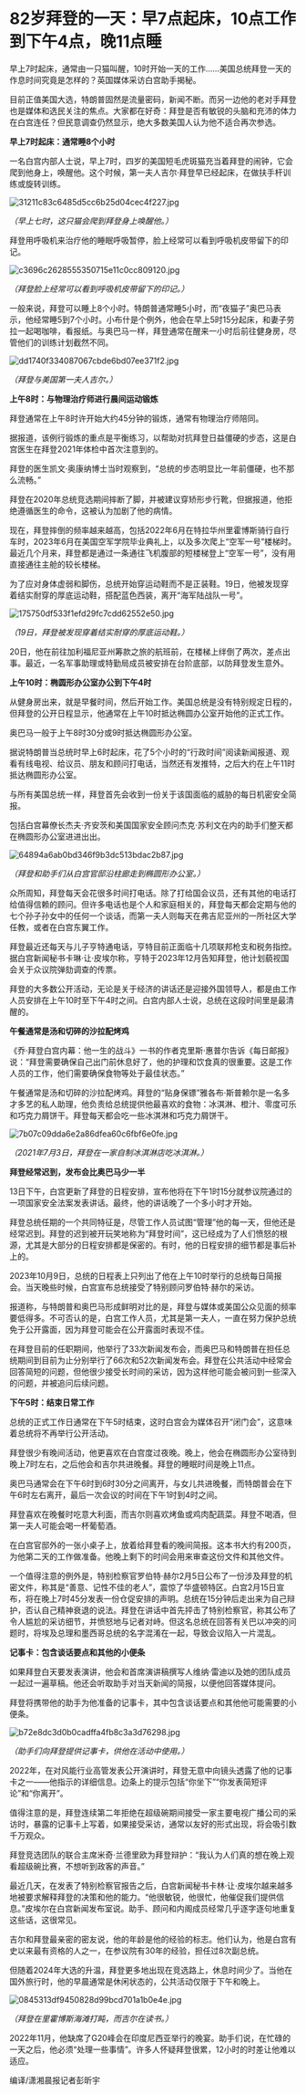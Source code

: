 # 82岁拜登的一天：早7点起床，10点工作到下午4点，晚11点睡

早上7时起床，通常由一只猫叫醒，10时开始一天的工作……美国总统拜登一天的作息时间究竟是怎样的？英国媒体采访白宫助手揭秘。

目前正值美国大选，特朗普固然是流量密码，新闻不断。而另一边他的老对手拜登也是媒体和选民关注的焦点。大家都在好奇：拜登是否有敏锐的头脑和充沛的体力在白宫连任？但民意调查仍然显示，绝大多数美国人认为他不适合再次参选。

**早上7时起床：通常睡8个小时**

一名白宫内部人士说，早上7时，四岁的美国短毛虎斑猫充当着拜登的闹钟，它会爬到他身上，唤醒他。这个时候，第一夫人吉尔·拜登早已经起床，在做扶手杆训练或旋转训练。

![31211c83c6485d5cc6b25d04cec4f227.jpg](https://raw.githubusercontent.com/qqhsx/qqnews_image/main/2024/02/22/82岁拜登的一天：早7点起床，10点工作到下午4点，晚11点睡/31211c83c6485d5cc6b25d04cec4f227.jpg)

_（早上七时，这只猫会爬到拜登身上唤醒他。）_

拜登用呼吸机来治疗他的睡眠呼吸暂停，脸上经常可以看到呼吸机皮带留下的印记。

![c3696c2628555350715e11c0cc809120.jpg](https://raw.githubusercontent.com/qqhsx/qqnews_image/main/2024/02/22/82岁拜登的一天：早7点起床，10点工作到下午4点，晚11点睡/c3696c2628555350715e11c0cc809120.jpg)

_（拜登脸上经常可以看到呼吸机皮带留下的印记。）_

一般来说，拜登可以睡上8个小时。特朗普通常睡5小时，而“夜猫子”奥巴马表示，他经常睡5到7个小时。小布什是个例外，他会在早上5时15分起床，和妻子劳拉一起喝咖啡，看报纸。与奥巴马一样，拜登通常在醒来一小时后前往健身房，尽管他们的训练计划截然不同。

![dd1740f334087067cbde6bd07ee371f2.jpg](https://raw.githubusercontent.com/qqhsx/qqnews_image/main/2024/02/22/82岁拜登的一天：早7点起床，10点工作到下午4点，晚11点睡/dd1740f334087067cbde6bd07ee371f2.jpg)

_（拜登与美国第一夫人吉尔。）_

**上午8时：与物理治疗师进行晨间运动锻炼**

拜登通常在上午8时许开始大约45分钟的锻炼，通常有物理治疗师陪同。

据报道，该例行锻炼的重点是平衡练习，以帮助对抗拜登日益僵硬的步态，这是白宫医生在拜登2021年体检中首次注意到的。

拜登的医生凯文·奥康纳博士当时观察到，“总统的步态明显比一年前僵硬，也不那么流畅。”

拜登在2020年总统竞选期间摔断了脚，并被建议穿矫形步行靴，但据报道，他拒绝遵循医生的命令，这被认为加剧了他的病情。

现在，拜登摔倒的频率越来越高，包括2022年6月在特拉华州里霍博斯骑行自行车时，2023年6月在美国空军学院毕业典礼上，以及多次爬上“空军一号”楼梯时。最近几个月来，拜登都是通过一条通往飞机腹部的短楼梯登上“空军一号”，没有用直接通往主舱的较长楼梯。

为了应对身体虚弱和脚伤，总统开始穿运动鞋而不是正装鞋。19日，他被发现穿着结实耐穿的厚底运动鞋，搭配蓝色西装，离开“海军陆战队一号”。

![175750df533f1efd29fc7cdd62552e50.jpg](https://raw.githubusercontent.com/qqhsx/qqnews_image/main/2024/02/22/82岁拜登的一天：早7点起床，10点工作到下午4点，晚11点睡/175750df533f1efd29fc7cdd62552e50.jpg)

 _（19日，拜登被发现穿着结实耐穿的厚底运动鞋。）_

20日，他在前往加利福尼亚州筹款之旅的航班前，在楼梯上绊倒了两次，差点出事。最近，一名军事助理或特勤局成员被安排在台阶底部，以防拜登发生意外。

**上午10时：椭圆形办公室办公到下午4时**

从健身房出来，就是早餐时间，然后开始工作。美国总统是没有特别规定日程的，但拜登的公开日程显示，他通常在上午10时抵达椭圆办公室开始他的正式工作。

奥巴马一般于上午8时30分或9时抵达椭圆形办公室。

据说特朗普当总统时早上6时起床，花了5个小时的“行政时间”阅读新闻报道、观看有线电视、给议员、朋友和顾问打电话，当然还有发推特，之后大约在上午11时抵达椭圆形办公室。

与所有美国总统一样，拜登首先会收到一份关于该国面临的威胁的每日机密安全简报。

包括白宫幕僚长杰夫·齐安茨和美国国家安全顾问杰克·苏利文在内的助手们整天都在椭圆形办公室进进出出。

![64894a6ab0bd346f9b3dc513bdac2b87.jpg](https://raw.githubusercontent.com/qqhsx/qqnews_image/main/2024/02/22/82岁拜登的一天：早7点起床，10点工作到下午4点，晚11点睡/64894a6ab0bd346f9b3dc513bdac2b87.jpg)

_（拜登和助手们从白宫官邸沿柱廊走到椭圆形办公室。）_

众所周知，拜登每天会花很多时间打电话。除了打给国会议员，还有其他的电话打给值得信赖的顾问。但许多电话也是个人和家庭相关的，拜登每天都会定期与他的七个孙子孙女中的任何一个谈话，而第一夫人则每天在弗吉尼亚州的一所社区大学任教，或者在白宫东翼工作。

拜登最近还每天与儿子亨特通电话，亨特目前正面临十几项联邦枪支和税务指控。据白宫新闻秘书卡琳·让·皮埃尔称，亨特于2023年12月告知拜登，他计划藐视国会关于众议院弹劾调查的传票。

拜登的大多数公开活动，无论是关于经济的讲话还是迎接外国领导人，都是由工作人员安排在上午10时至下午4时之间。白宫内部人士说，总统在这段时间里是最清醒的。

**午餐通常是汤和切碎的沙拉配烤鸡**

《乔·拜登白宫内幕：他一生的战斗》一书的作者克里斯·惠普尔告诉《每日邮报》说：“拜登需要确保自己出门前休息好了，他的护理和饮食真的很重要。这是工作人员的工作，他们需要确保食物等处于最佳状态。”

午餐通常是汤和切碎的沙拉配烤鸡。拜登的“贴身保镖”雅各布·斯普赖尔是一名多才多艺的私人助理，他负责给总统提供他最喜欢的食物：冰淇淋、橙汁、零度可乐和巧克力屑饼干。拜登每天都会吃一些冰淇淋和巧克力屑饼干。

![7b07c09dda6e2a86dfea60c6fbf6e0fe.jpg](https://raw.githubusercontent.com/qqhsx/qqnews_image/main/2024/02/22/82岁拜登的一天：早7点起床，10点工作到下午4点，晚11点睡/7b07c09dda6e2a86dfea60c6fbf6e0fe.jpg)

_（2021年7月3日，拜登在一家自制冰淇淋店吃冰淇淋。）_

**拜登经常迟到，发布会比奥巴马少一半**

13日下午，白宫更新了拜登的日程安排，宣布他将在下午1时15分就参议院通过的一项国家安全法案发表讲话。最终，他的讲话晚了一个多小时才开始。

拜登总统任期的一个共同特征是，尽管工作人员试图“管理”他的每一天，但他还是经常迟到。拜登的迟到被开玩笑地称为“拜登时间”，这已经成为了人们愤怒的根源，尤其是大部分的日程安排都是保密的。有时，他的日程安排的细节都是事后补上的。

2023年10月9日，总统的日程表上只列出了他在上午10时举行的总统每日简报会。当天晚些时候，白宫宣布总统接受了特别顾问罗伯特·赫尔的采访。

报道称，与特朗普和奥巴马形成鲜明对比的是，拜登与媒体或美国公众见面的频率要低得多。不可否认的是，白宫工作人员，尤其是第一夫人，一直在努力保护总统免于公开露面，因为拜登可能会在公开露面时表现不佳。

在拜登目前的任职期间，他举行了33次新闻发布会，而奥巴马和特朗普在担任总统期间到目前为止分别举行了66次和52次新闻发布会。拜登在公共活动中经常会回答简短的问题，但他很少接受长时间的采访，因为这样他可能会被问到一些深入的问题，并被追问后续问题。

**下午5时：结束日常工作**

总统的正式工作日通常在下午5时结束，这时白宫会为媒体召开“闭门会”，这意味着总统将不再举行公开活动。

拜登很少有晚间活动，他更喜欢在白宫度过夜晚。晚上，他会在椭圆形办公室待到晚上7时左右，之后他会和吉尔共进晚餐。拜登的睡眠时间是晚上11点。

奥巴马通常会在下午6时到6时30分之间离开，与女儿共进晚餐，而特朗普会在下午6时左右离开，最后一次会议的时间在下午1时到4时之间。

拜登喜欢在晚餐时吃意大利面，而吉尔则喜欢烤鱼或鸡肉配蔬菜。拜登不喝酒，但第一夫人可能会喝一杯葡萄酒。

在白宫官邸外的一张小桌子上，放着给拜登看的晚间简报。这本书大约有200页，为他第二天的工作做准备。他晚上剩下的时间会用来审查这份文件和其他文件。

一个值得注意的例外是，特别检察官罗伯特·赫尔2月5日公布了一份涉及拜登的机密文件，称其是“善意、记性不佳的老人”，震惊了华盛顿特区。白宫2月15日宣布，将在晚上7时45分发表一份仓促安排的声明。总统在15分钟后走出来为自己辩护，否认自己精神衰退的说法。拜登在讲话中首先抨击了特别检察官，称其公布了令人尴尬的采访细节，并愤怒地与记者对峙。但这名总统在回答有关巴以冲突的问题时，将埃及总理和墨西哥总统的名字混淆在一起，导致会议陷入一片混乱。

**记事卡：包含谈话要点和其他的小便条**

如果拜登白天要发表演讲，他会和首席演讲稿撰写人维纳·雷迪以及她的团队成员一起过一遍草稿。他还会听取助手对当天新闻的简报，以便他回答媒体提问。

拜登将携带他的助手为他准备的记事卡，其中包含谈话要点和其他他可能需要的小便条。

![b72e8dc3d0b0cadffa4fb8c3a3d76298.jpg](https://raw.githubusercontent.com/qqhsx/qqnews_image/main/2024/02/22/82岁拜登的一天：早7点起床，10点工作到下午4点，晚11点睡/b72e8dc3d0b0cadffa4fb8c3a3d76298.jpg)

_（助手们向拜登提供记事卡，供他在活动中使用。）_

2022年，在对风能行业高管发表公开演讲时，拜登无意中向镜头透露了他的记事卡之一——他指示的详细信息。边条上的提示包括“你坐下”“你发表简短评论”和“你离开”。

值得注意的是，拜登连续第二年拒绝在超级碗期间接受一家主要电视广播公司的采访时，暴露的记事卡上写着，如果接受采访，通常以友好的形式出现，将会吸引数千万观众。

拜登竞选团队的联合主席米奇·兰德里欧为拜登辩护：“我认为人们真的想在晚上观看超级碗比赛，不想听到政客的声音。”

最近几天，在发表了特别检察官报告之后，白宫新闻秘书卡林·让·皮埃尔越来越多地被要求解释拜登的决策和他的能力。“他很敏锐，他很忙，他催促我们提供信息。”皮埃尔在白宫新闻发布室说。助手、顾问和内阁成员经常几乎逐字逐句地重复这些话，这很常见。

吉尔和拜登最亲密的密友说，他的年龄是他的经验的标志。他们认为，他是白宫有史以来最有资格的人之一，在参议院有30年的经验，担任过8次副总统。

但随着2024年大选的升温，拜登更多地出现在竞选路上，休息时间少了。当他在国外旅行时，他的早晨通常是休闲状态的，公共活动仅限于下午和晚上。

![0845313df9450828d99bcd701a1b0e4e.jpg](https://raw.githubusercontent.com/qqhsx/qqnews_image/main/2024/02/22/82岁拜登的一天：早7点起床，10点工作到下午4点，晚11点睡/0845313df9450828d99bcd701a1b0e4e.jpg)

 _（拜登在里霍博斯海滩打盹，而吉尔在读书。）_

2022年11月，他缺席了G20峰会在印度尼西亚举行的晚宴。助手们说，在忙碌的一天之后，他必须“处理一些事情”。许多人怀疑拜登很累，12小时的时差让他难以适应。

编译/潇湘晨报记者彭昕宇

